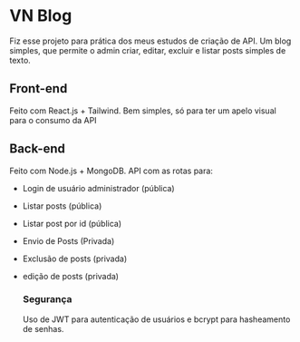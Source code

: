 # VN Blog
Fiz esse projeto para prática dos meus estudos de criação de API. Um blog simples, que permite o admin criar, editar, excluir e listar posts simples de texto.

## Front-end
Feito com React.js + Tailwind. Bem simples, só para ter um apelo visual para o consumo da API

## Back-end
Feito com Node.js + MongoDB. API com as rotas para:
 - Login de usuário administrador (pública)
 - Listar posts (pública)
 - Listar post por id (pública)
 - Envio de Posts (Privada)
 - Exclusão de posts (privada)
 - edição de posts (privada)

   ### Segurança
   Uso de JWT para autenticação de usuários e bcrypt para hasheamento de senhas.
